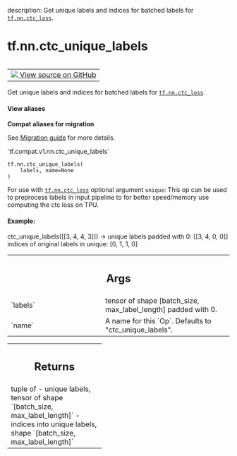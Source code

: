 description: Get unique labels and indices for batched labels for <a href="../../tf/nn/ctc_loss.md"><code>tf.nn.ctc_loss</code></a>.

<div itemscope itemtype="http://developers.google.com/ReferenceObject">
<meta itemprop="name" content="tf.nn.ctc_unique_labels" />
<meta itemprop="path" content="Stable" />
</div>

# tf.nn.ctc_unique_labels

<!-- Insert buttons and diff -->

<table class="tfo-notebook-buttons tfo-api nocontent" align="left">
<td>
  <a target="_blank" href="https://github.com/tensorflow/tensorflow/blob/r2.2/tensorflow/python/ops/ctc_ops.py#L1155-L1187">
    <img src="https://www.tensorflow.org/images/GitHub-Mark-32px.png" />
    View source on GitHub
  </a>
</td>
</table>



Get unique labels and indices for batched labels for <a href="../../tf/nn/ctc_loss.md"><code>tf.nn.ctc_loss</code></a>.

<section class="expandable">
  <h4 class="showalways">View aliases</h4>
  <p>
<b>Compat aliases for migration</b>
<p>See
<a href="https://www.tensorflow.org/guide/migrate">Migration guide</a> for
more details.</p>
<p>`tf.compat.v1.nn.ctc_unique_labels`</p>
</p>
</section>

<pre class="devsite-click-to-copy prettyprint lang-py tfo-signature-link">
<code>tf.nn.ctc_unique_labels(
    labels, name=None
)
</code></pre>



<!-- Placeholder for "Used in" -->

For use with <a href="../../tf/nn/ctc_loss.md"><code>tf.nn.ctc_loss</code></a> optional argument `unique`: This op can be
used to preprocess labels in input pipeline to for better speed/memory use
computing the ctc loss on TPU.

#### Example:

ctc_unique_labels([[3, 4, 4, 3]]) ->
  unique labels padded with 0: [[3, 4, 0, 0]]
  indices of original labels in unique: [0, 1, 1, 0]



<!-- Tabular view -->
 <table class="responsive fixed orange">
<colgroup><col width="214px"><col></colgroup>
<tr><th colspan="2"><h2 class="add-link">Args</h2></th></tr>

<tr>
<td>
`labels`
</td>
<td>
tensor of shape [batch_size, max_label_length] padded with 0.
</td>
</tr><tr>
<td>
`name`
</td>
<td>
A name for this `Op`. Defaults to "ctc_unique_labels".
</td>
</tr>
</table>



<!-- Tabular view -->
 <table class="responsive fixed orange">
<colgroup><col width="214px"><col></colgroup>
<tr><th colspan="2"><h2 class="add-link">Returns</h2></th></tr>
<tr class="alt">
<td colspan="2">
tuple of
- unique labels, tensor of shape `[batch_size, max_label_length]`
- indices into unique labels, shape `[batch_size, max_label_length]`
</td>
</tr>

</table>

